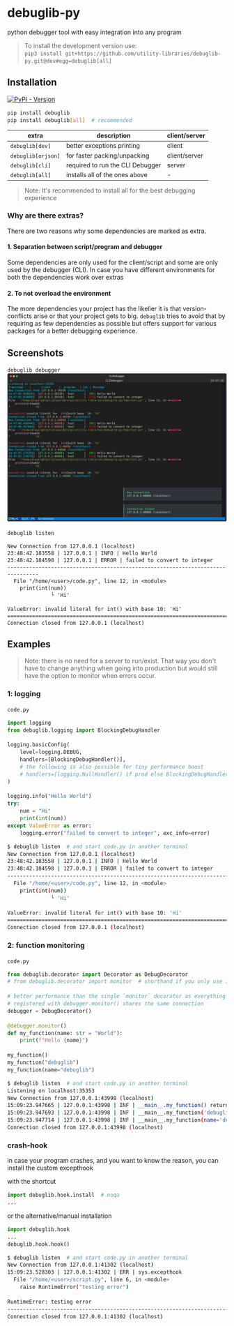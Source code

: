 # debuglib-py

python debugger tool with easy integration into any program

> To install the development version use:  
> `pip3 install git+https://github.com/utility-libraries/debuglib-py.git@dev#egg=debuglib[all]`

## Installation

[![PyPI - Version](https://img.shields.io/pypi/v/inifini)](https://pypi.org/project/inifini/)

```bash
pip install debuglib
pip install debuglib[all]  # recommended
```

| extra               | description                                                    | client/server |
|---------------------|----------------------------------------------------------------|---------------|
| `debuglib[dev]`     | better exceptions printing                                     | client        |
| `debuglib[orjson]`  | for faster packing/unpacking                                   | client/server |
| `debuglib[cli]`     | required to run the CLI Debugger                               | server        |
| `debuglib[all]`     | installs all of the ones above                                 | -             |

[//]: # (| `debuglib[msgpack]` | for possibly faster transmission speed through smaller packets | client+server |)

> Note: It's recommended to install all for the best debugging experience

### Why are there extras?

There are two reasons why some dependencies are marked as extra.

#### 1. Separation between script/program and debugger

Some dependencies are only used for the client/script and some are only used by the debugger (CLI).
In case you have different environments for both the dependencies work over extras

#### 2. To not overload the environment

The more dependencies your project has the likelier it is that version-conflicts arise or that your project gets to big.
`debuglib` tries to avoid that by requiring as few dependencies as possible but offers support for various packages for a better debugging experience.

## Screenshots

`debuglib debugger`
![CLI-Debugger](README.assets/clidebugger-example.svg)

`debuglib listen`
```
New Connection from 127.0.0.1 (localhost)
23:48:42.183558 | 127.0.0.1 | INFO | Hello World
23:48:42.184598 | 127.0.0.1 | ERROR | failed to convert to integer
--------------------------------------------------------------------------------
  File "/home/<user>/code.py", line 12, in <module>
    print(int(num))
              └ 'Hi'

ValueError: invalid literal for int() with base 10: 'Hi'
================================================================================
Connection closed from 127.0.0.1 (localhost)
```

## Examples

> Note: there is no need for a server to run/exist.
> That way you don't have to change anything when going into production
> but would still have the option to monitor when errors occur.

### 1: logging

`code.py`
```python
import logging
from debuglib.logging import BlockingDebugHandler

logging.basicConfig(
    level=logging.DEBUG,
    handlers=[BlockingDebugHandler()],
    # the following is also possible for tiny performance boost
    # handlers=[logging.NullHandler() if prod else BlockingDebugHandler()],
)

logging.info("Hello World")
try:
    num = "Hi"
    print(int(num))
except ValueError as error:
    logging.error("failed to convert to integer", exc_info=error)
```

```bash
$ debuglib listen  # and start code.py in another terminal
New Connection from 127.0.0.1 (localhost)
23:48:42.183558 | 127.0.0.1 | INFO | Hello World
23:48:42.184598 | 127.0.0.1 | ERROR | failed to convert to integer
--------------------------------------------------------------------------------
  File "/home/<user>/code.py", line 12, in <module>
    print(int(num))
              └ 'Hi'

ValueError: invalid literal for int() with base 10: 'Hi'
================================================================================
Connection closed from 127.0.0.1 (localhost)
```

### 2: function monitoring

`code.py`
```python
from debuglib.decorator import Decorator as DebugDecorator
# from debuglib.decorator import monitor  # shorthand if you only use it once

# better performance than the single `monitor` decorator as everything 
# registered with debugger.monitor() shares the same connection
debugger = DebugDecorator()

@debugger.monitor()
def my_function(name: str = "World"):
    print(f"Hello {name}")

my_function()
my_function("debuglib")
my_function(name="debuglib")
```

```bash
$ debuglib listen  # and start code.py in another terminal
Listening on localhost:35353
New Connection from 127.0.0.1:43998 (localhost)
15:09:23.947665 | 127.0.0.1:43998 | INF | __main__.my_function() returned None after 6μs+803ns
15:09:23.947693 | 127.0.0.1:43998 | INF | __main__.my_function('debuglib') returned None after 2μs+234ns
15:09:23.947714 | 127.0.0.1:43998 | INF | __main__.my_function(name='debuglib') returned None after 2μs+405ns
Connection closed from 127.0.0.1:43998 (localhost)
```

### crash-hook

in case your program crashes, and you want to know the reason, you can install the custom excepthook

with the shortcut
```python
import debuglib.hook.install  # noqa
...
```

or the alternative/manual installation
```python
import debuglib.hook
...
debuglib.hook.hook()
```

```bash
$ debuglib listen  # and start code.py in another terminal
New Connection from 127.0.0.1:41302 (localhost)
15:09:23.528303 | 127.0.0.1:41302 | ERR | sys.excepthook
  File "/home/<user>/script.py", line 6, in <module>
    raise RuntimeError("testing error")

RuntimeError: testing error
--------------------------------------------------------------------------------
Connection closed from 127.0.0.1:41302 (localhost)
```
